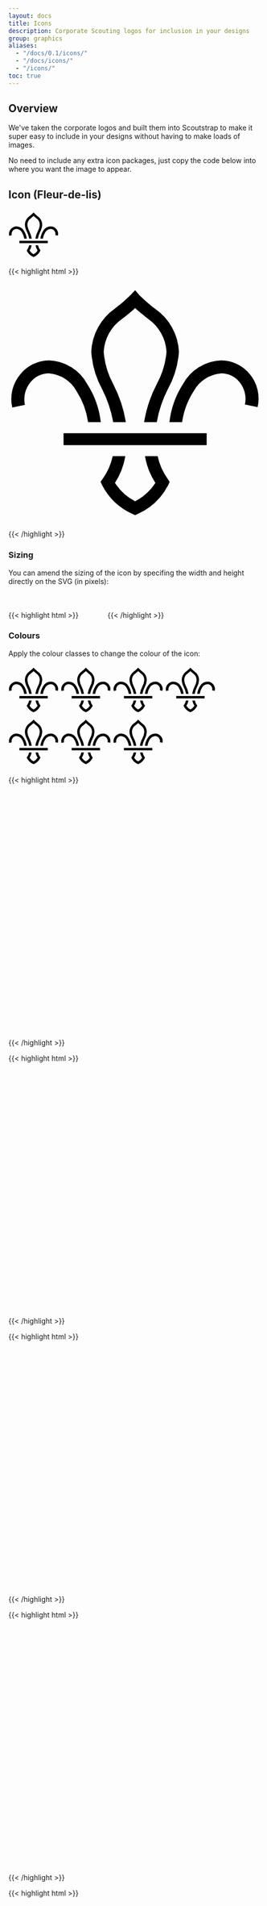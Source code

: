 ```yaml
---
layout: docs
title: Icons
description: Corporate Scouting logos for inclusion in your designs
group: graphics
aliases:
  - "/docs/0.1/icons/"
  - "/docs/icons/"
  - "/icons/"
toc: true
---
```


## Overview
We've taken the corporate logos and built them into Scoutstrap to make it super easy to include in your designs without having to make loads of images.

No need to include any extra icon packages, just copy the code below into where you want the image to appear.

## Icon (Fleur-de-lis)

<svg class="bi bi-scout-fleur" width="100" height="100" viewBox="0 0 20 20"><path d="M5.38,9.11a6.13,6.13,0,0,1,.91,2.43h1a7,7,0,0,0-1.07-3,3.6,3.6,0,0,0-3-1.86h0A2.93,2.93,0,0,0,.91,7.81,3,3,0,0,0,.3,10.39l1-.21a2.1,2.1,0,0,1,.42-1.76A1.92,1.92,0,0,1,3.2,7.7h0A2.73,2.73,0,0,1,5.38,9.11Z"/><path d="M12.57,16a4.71,4.71,0,0,1-.79-1.78h-1a5.55,5.55,0,0,0,.82,2.1A4.18,4.18,0,0,1,10,17.77h0a4.17,4.17,0,0,1-1.59-1.45,5.55,5.55,0,0,0,.82-2.1h-1A4.71,4.71,0,0,1,7.44,16l-.17.23.12.26A5,5,0,0,0,9.8,18.77l.2.09h0l.2-.09a5,5,0,0,0,2.41-2.27l.12-.26Z"/><path d="M14.62,9.11a6.13,6.13,0,0,0-.91,2.43h-1a7,7,0,0,1,1.07-3,3.6,3.6,0,0,1,3-1.86h0a2.93,2.93,0,0,1,2.28,1.09,3,3,0,0,1,.61,2.59l-1-.21a2.1,2.1,0,0,0-.42-1.76A1.92,1.92,0,0,0,16.8,7.7h0A2.73,2.73,0,0,0,14.62,9.11Z"/><path d="M8.27,11.54h1a9.86,9.86,0,0,0-1-3A6.35,6.35,0,0,1,7.52,6,3.38,3.38,0,0,1,9,3.39c.16-.12.61-.46,1-.83.41.37.86.71,1,.83A3.38,3.38,0,0,1,12.48,6a6.36,6.36,0,0,1-.77,2.54,9.85,9.85,0,0,0-1,3h1a9.27,9.27,0,0,1,.88-2.61A7.06,7.06,0,0,0,13.46,6a4.37,4.37,0,0,0-1.86-3.37,11.42,11.42,0,0,1-1.25-1.07L10,1.15l-.36.39A11.41,11.41,0,0,1,8.39,2.61,4.37,4.37,0,0,0,6.54,6a7.06,7.06,0,0,0,.86,2.95A9.27,9.27,0,0,1,8.27,11.54Z"/><rect x="4.35" y="12.41" width="11.3" height="0.94"/></svg>

{{< highlight html >}}
<svg class="bi bi-scout-fleur" viewBox="0 0 20 20"><path d="M5.38,9.11a6.13,6.13,0,0,1,.91,2.43h1a7,7,0,0,0-1.07-3,3.6,3.6,0,0,0-3-1.86h0A2.93,2.93,0,0,0,.91,7.81,3,3,0,0,0,.3,10.39l1-.21a2.1,2.1,0,0,1,.42-1.76A1.92,1.92,0,0,1,3.2,7.7h0A2.73,2.73,0,0,1,5.38,9.11Z"/><path d="M12.57,16a4.71,4.71,0,0,1-.79-1.78h-1a5.55,5.55,0,0,0,.82,2.1A4.18,4.18,0,0,1,10,17.77h0a4.17,4.17,0,0,1-1.59-1.45,5.55,5.55,0,0,0,.82-2.1h-1A4.71,4.71,0,0,1,7.44,16l-.17.23.12.26A5,5,0,0,0,9.8,18.77l.2.09h0l.2-.09a5,5,0,0,0,2.41-2.27l.12-.26Z"/><path d="M14.62,9.11a6.13,6.13,0,0,0-.91,2.43h-1a7,7,0,0,1,1.07-3,3.6,3.6,0,0,1,3-1.86h0a2.93,2.93,0,0,1,2.28,1.09,3,3,0,0,1,.61,2.59l-1-.21a2.1,2.1,0,0,0-.42-1.76A1.92,1.92,0,0,0,16.8,7.7h0A2.73,2.73,0,0,0,14.62,9.11Z"/><path d="M8.27,11.54h1a9.86,9.86,0,0,0-1-3A6.35,6.35,0,0,1,7.52,6,3.38,3.38,0,0,1,9,3.39c.16-.12.61-.46,1-.83.41.37.86.71,1,.83A3.38,3.38,0,0,1,12.48,6a6.36,6.36,0,0,1-.77,2.54,9.85,9.85,0,0,0-1,3h1a9.27,9.27,0,0,1,.88-2.61A7.06,7.06,0,0,0,13.46,6a4.37,4.37,0,0,0-1.86-3.37,11.42,11.42,0,0,1-1.25-1.07L10,1.15l-.36.39A11.41,11.41,0,0,1,8.39,2.61,4.37,4.37,0,0,0,6.54,6a7.06,7.06,0,0,0,.86,2.95A9.27,9.27,0,0,1,8.27,11.54Z"/><rect x="4.35" y="12.41" width="11.3" height="0.94"/></svg>
{{< /highlight >}}

### Sizing

You can amend the sizing of the icon by specifing the width and height directly on the SVG (in pixels):

{{< highlight html >}}
<svg class="bi bi-scout-fleur" width="50" height="50" viewBox="0 0 20 20"> <!-- SVG Data ---> </svg>
{{< /highlight >}}


### Colours

Apply the colour classes to change the colour of the icon:

<svg class="bi bi-scout-fleur bi-primary" width="100" height="100" viewBox="0 0 20 20"><path d="M5.38,9.11a6.13,6.13,0,0,1,.91,2.43h1a7,7,0,0,0-1.07-3,3.6,3.6,0,0,0-3-1.86h0A2.93,2.93,0,0,0,.91,7.81,3,3,0,0,0,.3,10.39l1-.21a2.1,2.1,0,0,1,.42-1.76A1.92,1.92,0,0,1,3.2,7.7h0A2.73,2.73,0,0,1,5.38,9.11Z"/><path d="M12.57,16a4.71,4.71,0,0,1-.79-1.78h-1a5.55,5.55,0,0,0,.82,2.1A4.18,4.18,0,0,1,10,17.77h0a4.17,4.17,0,0,1-1.59-1.45,5.55,5.55,0,0,0,.82-2.1h-1A4.71,4.71,0,0,1,7.44,16l-.17.23.12.26A5,5,0,0,0,9.8,18.77l.2.09h0l.2-.09a5,5,0,0,0,2.41-2.27l.12-.26Z"/><path d="M14.62,9.11a6.13,6.13,0,0,0-.91,2.43h-1a7,7,0,0,1,1.07-3,3.6,3.6,0,0,1,3-1.86h0a2.93,2.93,0,0,1,2.28,1.09,3,3,0,0,1,.61,2.59l-1-.21a2.1,2.1,0,0,0-.42-1.76A1.92,1.92,0,0,0,16.8,7.7h0A2.73,2.73,0,0,0,14.62,9.11Z"/><path d="M8.27,11.54h1a9.86,9.86,0,0,0-1-3A6.35,6.35,0,0,1,7.52,6,3.38,3.38,0,0,1,9,3.39c.16-.12.61-.46,1-.83.41.37.86.71,1,.83A3.38,3.38,0,0,1,12.48,6a6.36,6.36,0,0,1-.77,2.54,9.85,9.85,0,0,0-1,3h1a9.27,9.27,0,0,1,.88-2.61A7.06,7.06,0,0,0,13.46,6a4.37,4.37,0,0,0-1.86-3.37,11.42,11.42,0,0,1-1.25-1.07L10,1.15l-.36.39A11.41,11.41,0,0,1,8.39,2.61,4.37,4.37,0,0,0,6.54,6a7.06,7.06,0,0,0,.86,2.95A9.27,9.27,0,0,1,8.27,11.54Z"/><rect x="4.35" y="12.41" width="11.3" height="0.94"/></svg> <svg class="bi bi-scout-fleur bi-secondary" width="100" height="100" viewBox="0 0 20 20"><path d="M5.38,9.11a6.13,6.13,0,0,1,.91,2.43h1a7,7,0,0,0-1.07-3,3.6,3.6,0,0,0-3-1.86h0A2.93,2.93,0,0,0,.91,7.81,3,3,0,0,0,.3,10.39l1-.21a2.1,2.1,0,0,1,.42-1.76A1.92,1.92,0,0,1,3.2,7.7h0A2.73,2.73,0,0,1,5.38,9.11Z"/><path d="M12.57,16a4.71,4.71,0,0,1-.79-1.78h-1a5.55,5.55,0,0,0,.82,2.1A4.18,4.18,0,0,1,10,17.77h0a4.17,4.17,0,0,1-1.59-1.45,5.55,5.55,0,0,0,.82-2.1h-1A4.71,4.71,0,0,1,7.44,16l-.17.23.12.26A5,5,0,0,0,9.8,18.77l.2.09h0l.2-.09a5,5,0,0,0,2.41-2.27l.12-.26Z"/><path d="M14.62,9.11a6.13,6.13,0,0,0-.91,2.43h-1a7,7,0,0,1,1.07-3,3.6,3.6,0,0,1,3-1.86h0a2.93,2.93,0,0,1,2.28,1.09,3,3,0,0,1,.61,2.59l-1-.21a2.1,2.1,0,0,0-.42-1.76A1.92,1.92,0,0,0,16.8,7.7h0A2.73,2.73,0,0,0,14.62,9.11Z"/><path d="M8.27,11.54h1a9.86,9.86,0,0,0-1-3A6.35,6.35,0,0,1,7.52,6,3.38,3.38,0,0,1,9,3.39c.16-.12.61-.46,1-.83.41.37.86.71,1,.83A3.38,3.38,0,0,1,12.48,6a6.36,6.36,0,0,1-.77,2.54,9.85,9.85,0,0,0-1,3h1a9.27,9.27,0,0,1,.88-2.61A7.06,7.06,0,0,0,13.46,6a4.37,4.37,0,0,0-1.86-3.37,11.42,11.42,0,0,1-1.25-1.07L10,1.15l-.36.39A11.41,11.41,0,0,1,8.39,2.61,4.37,4.37,0,0,0,6.54,6a7.06,7.06,0,0,0,.86,2.95A9.27,9.27,0,0,1,8.27,11.54Z"/><rect x="4.35" y="12.41" width="11.3" height="0.94"/></svg> <svg class="bi bi-scout-fleur bi-success" width="100" height="100" viewBox="0 0 20 20"><path d="M5.38,9.11a6.13,6.13,0,0,1,.91,2.43h1a7,7,0,0,0-1.07-3,3.6,3.6,0,0,0-3-1.86h0A2.93,2.93,0,0,0,.91,7.81,3,3,0,0,0,.3,10.39l1-.21a2.1,2.1,0,0,1,.42-1.76A1.92,1.92,0,0,1,3.2,7.7h0A2.73,2.73,0,0,1,5.38,9.11Z"/><path d="M12.57,16a4.71,4.71,0,0,1-.79-1.78h-1a5.55,5.55,0,0,0,.82,2.1A4.18,4.18,0,0,1,10,17.77h0a4.17,4.17,0,0,1-1.59-1.45,5.55,5.55,0,0,0,.82-2.1h-1A4.71,4.71,0,0,1,7.44,16l-.17.23.12.26A5,5,0,0,0,9.8,18.77l.2.09h0l.2-.09a5,5,0,0,0,2.41-2.27l.12-.26Z"/><path d="M14.62,9.11a6.13,6.13,0,0,0-.91,2.43h-1a7,7,0,0,1,1.07-3,3.6,3.6,0,0,1,3-1.86h0a2.93,2.93,0,0,1,2.28,1.09,3,3,0,0,1,.61,2.59l-1-.21a2.1,2.1,0,0,0-.42-1.76A1.92,1.92,0,0,0,16.8,7.7h0A2.73,2.73,0,0,0,14.62,9.11Z"/><path d="M8.27,11.54h1a9.86,9.86,0,0,0-1-3A6.35,6.35,0,0,1,7.52,6,3.38,3.38,0,0,1,9,3.39c.16-.12.61-.46,1-.83.41.37.86.71,1,.83A3.38,3.38,0,0,1,12.48,6a6.36,6.36,0,0,1-.77,2.54,9.85,9.85,0,0,0-1,3h1a9.27,9.27,0,0,1,.88-2.61A7.06,7.06,0,0,0,13.46,6a4.37,4.37,0,0,0-1.86-3.37,11.42,11.42,0,0,1-1.25-1.07L10,1.15l-.36.39A11.41,11.41,0,0,1,8.39,2.61,4.37,4.37,0,0,0,6.54,6a7.06,7.06,0,0,0,.86,2.95A9.27,9.27,0,0,1,8.27,11.54Z"/><rect x="4.35" y="12.41" width="11.3" height="0.94"/></svg> <svg class="bi bi-scout-fleur bi-danger" width="100" height="100" viewBox="0 0 20 20"><path d="M5.38,9.11a6.13,6.13,0,0,1,.91,2.43h1a7,7,0,0,0-1.07-3,3.6,3.6,0,0,0-3-1.86h0A2.93,2.93,0,0,0,.91,7.81,3,3,0,0,0,.3,10.39l1-.21a2.1,2.1,0,0,1,.42-1.76A1.92,1.92,0,0,1,3.2,7.7h0A2.73,2.73,0,0,1,5.38,9.11Z"/><path d="M12.57,16a4.71,4.71,0,0,1-.79-1.78h-1a5.55,5.55,0,0,0,.82,2.1A4.18,4.18,0,0,1,10,17.77h0a4.17,4.17,0,0,1-1.59-1.45,5.55,5.55,0,0,0,.82-2.1h-1A4.71,4.71,0,0,1,7.44,16l-.17.23.12.26A5,5,0,0,0,9.8,18.77l.2.09h0l.2-.09a5,5,0,0,0,2.41-2.27l.12-.26Z"/><path d="M14.62,9.11a6.13,6.13,0,0,0-.91,2.43h-1a7,7,0,0,1,1.07-3,3.6,3.6,0,0,1,3-1.86h0a2.93,2.93,0,0,1,2.28,1.09,3,3,0,0,1,.61,2.59l-1-.21a2.1,2.1,0,0,0-.42-1.76A1.92,1.92,0,0,0,16.8,7.7h0A2.73,2.73,0,0,0,14.62,9.11Z"/><path d="M8.27,11.54h1a9.86,9.86,0,0,0-1-3A6.35,6.35,0,0,1,7.52,6,3.38,3.38,0,0,1,9,3.39c.16-.12.61-.46,1-.83.41.37.86.71,1,.83A3.38,3.38,0,0,1,12.48,6a6.36,6.36,0,0,1-.77,2.54,9.85,9.85,0,0,0-1,3h1a9.27,9.27,0,0,1,.88-2.61A7.06,7.06,0,0,0,13.46,6a4.37,4.37,0,0,0-1.86-3.37,11.42,11.42,0,0,1-1.25-1.07L10,1.15l-.36.39A11.41,11.41,0,0,1,8.39,2.61,4.37,4.37,0,0,0,6.54,6a7.06,7.06,0,0,0,.86,2.95A9.27,9.27,0,0,1,8.27,11.54Z"/><rect x="4.35" y="12.41" width="11.3" height="0.94"/></svg> <svg class="bi bi-scout-fleur bi-warning" width="100" height="100" viewBox="0 0 20 20"><path d="M5.38,9.11a6.13,6.13,0,0,1,.91,2.43h1a7,7,0,0,0-1.07-3,3.6,3.6,0,0,0-3-1.86h0A2.93,2.93,0,0,0,.91,7.81,3,3,0,0,0,.3,10.39l1-.21a2.1,2.1,0,0,1,.42-1.76A1.92,1.92,0,0,1,3.2,7.7h0A2.73,2.73,0,0,1,5.38,9.11Z"/><path d="M12.57,16a4.71,4.71,0,0,1-.79-1.78h-1a5.55,5.55,0,0,0,.82,2.1A4.18,4.18,0,0,1,10,17.77h0a4.17,4.17,0,0,1-1.59-1.45,5.55,5.55,0,0,0,.82-2.1h-1A4.71,4.71,0,0,1,7.44,16l-.17.23.12.26A5,5,0,0,0,9.8,18.77l.2.09h0l.2-.09a5,5,0,0,0,2.41-2.27l.12-.26Z"/><path d="M14.62,9.11a6.13,6.13,0,0,0-.91,2.43h-1a7,7,0,0,1,1.07-3,3.6,3.6,0,0,1,3-1.86h0a2.93,2.93,0,0,1,2.28,1.09,3,3,0,0,1,.61,2.59l-1-.21a2.1,2.1,0,0,0-.42-1.76A1.92,1.92,0,0,0,16.8,7.7h0A2.73,2.73,0,0,0,14.62,9.11Z"/><path d="M8.27,11.54h1a9.86,9.86,0,0,0-1-3A6.35,6.35,0,0,1,7.52,6,3.38,3.38,0,0,1,9,3.39c.16-.12.61-.46,1-.83.41.37.86.71,1,.83A3.38,3.38,0,0,1,12.48,6a6.36,6.36,0,0,1-.77,2.54,9.85,9.85,0,0,0-1,3h1a9.27,9.27,0,0,1,.88-2.61A7.06,7.06,0,0,0,13.46,6a4.37,4.37,0,0,0-1.86-3.37,11.42,11.42,0,0,1-1.25-1.07L10,1.15l-.36.39A11.41,11.41,0,0,1,8.39,2.61,4.37,4.37,0,0,0,6.54,6a7.06,7.06,0,0,0,.86,2.95A9.27,9.27,0,0,1,8.27,11.54Z"/><rect x="4.35" y="12.41" width="11.3" height="0.94"/></svg> <svg class="bi bi-scout-fleur bi-info" width="100" height="100" viewBox="0 0 20 20"><path d="M5.38,9.11a6.13,6.13,0,0,1,.91,2.43h1a7,7,0,0,0-1.07-3,3.6,3.6,0,0,0-3-1.86h0A2.93,2.93,0,0,0,.91,7.81,3,3,0,0,0,.3,10.39l1-.21a2.1,2.1,0,0,1,.42-1.76A1.92,1.92,0,0,1,3.2,7.7h0A2.73,2.73,0,0,1,5.38,9.11Z"/><path d="M12.57,16a4.71,4.71,0,0,1-.79-1.78h-1a5.55,5.55,0,0,0,.82,2.1A4.18,4.18,0,0,1,10,17.77h0a4.17,4.17,0,0,1-1.59-1.45,5.55,5.55,0,0,0,.82-2.1h-1A4.71,4.71,0,0,1,7.44,16l-.17.23.12.26A5,5,0,0,0,9.8,18.77l.2.09h0l.2-.09a5,5,0,0,0,2.41-2.27l.12-.26Z"/><path d="M14.62,9.11a6.13,6.13,0,0,0-.91,2.43h-1a7,7,0,0,1,1.07-3,3.6,3.6,0,0,1,3-1.86h0a2.93,2.93,0,0,1,2.28,1.09,3,3,0,0,1,.61,2.59l-1-.21a2.1,2.1,0,0,0-.42-1.76A1.92,1.92,0,0,0,16.8,7.7h0A2.73,2.73,0,0,0,14.62,9.11Z"/><path d="M8.27,11.54h1a9.86,9.86,0,0,0-1-3A6.35,6.35,0,0,1,7.52,6,3.38,3.38,0,0,1,9,3.39c.16-.12.61-.46,1-.83.41.37.86.71,1,.83A3.38,3.38,0,0,1,12.48,6a6.36,6.36,0,0,1-.77,2.54,9.85,9.85,0,0,0-1,3h1a9.27,9.27,0,0,1,.88-2.61A7.06,7.06,0,0,0,13.46,6a4.37,4.37,0,0,0-1.86-3.37,11.42,11.42,0,0,1-1.25-1.07L10,1.15l-.36.39A11.41,11.41,0,0,1,8.39,2.61,4.37,4.37,0,0,0,6.54,6a7.06,7.06,0,0,0,.86,2.95A9.27,9.27,0,0,1,8.27,11.54Z"/><rect x="4.35" y="12.41" width="11.3" height="0.94"/></svg> <svg class="bi bi-scout-fleur bi-light" width="100" height="100" viewBox="0 0 20 20"><path d="M5.38,9.11a6.13,6.13,0,0,1,.91,2.43h1a7,7,0,0,0-1.07-3,3.6,3.6,0,0,0-3-1.86h0A2.93,2.93,0,0,0,.91,7.81,3,3,0,0,0,.3,10.39l1-.21a2.1,2.1,0,0,1,.42-1.76A1.92,1.92,0,0,1,3.2,7.7h0A2.73,2.73,0,0,1,5.38,9.11Z"/><path d="M12.57,16a4.71,4.71,0,0,1-.79-1.78h-1a5.55,5.55,0,0,0,.82,2.1A4.18,4.18,0,0,1,10,17.77h0a4.17,4.17,0,0,1-1.59-1.45,5.55,5.55,0,0,0,.82-2.1h-1A4.71,4.71,0,0,1,7.44,16l-.17.23.12.26A5,5,0,0,0,9.8,18.77l.2.09h0l.2-.09a5,5,0,0,0,2.41-2.27l.12-.26Z"/><path d="M14.62,9.11a6.13,6.13,0,0,0-.91,2.43h-1a7,7,0,0,1,1.07-3,3.6,3.6,0,0,1,3-1.86h0a2.93,2.93,0,0,1,2.28,1.09,3,3,0,0,1,.61,2.59l-1-.21a2.1,2.1,0,0,0-.42-1.76A1.92,1.92,0,0,0,16.8,7.7h0A2.73,2.73,0,0,0,14.62,9.11Z"/><path d="M8.27,11.54h1a9.86,9.86,0,0,0-1-3A6.35,6.35,0,0,1,7.52,6,3.38,3.38,0,0,1,9,3.39c.16-.12.61-.46,1-.83.41.37.86.71,1,.83A3.38,3.38,0,0,1,12.48,6a6.36,6.36,0,0,1-.77,2.54,9.85,9.85,0,0,0-1,3h1a9.27,9.27,0,0,1,.88-2.61A7.06,7.06,0,0,0,13.46,6a4.37,4.37,0,0,0-1.86-3.37,11.42,11.42,0,0,1-1.25-1.07L10,1.15l-.36.39A11.41,11.41,0,0,1,8.39,2.61,4.37,4.37,0,0,0,6.54,6a7.06,7.06,0,0,0,.86,2.95A9.27,9.27,0,0,1,8.27,11.54Z"/><rect x="4.35" y="12.41" width="11.3" height="0.94"/></svg>

{{< highlight html >}}
<svg class="bi bi-scout-fleur bi-primary" viewBox="0 0 20 20"> <!-- SVG Data ---> </svg>
{{< /highlight >}}

{{< highlight html >}}
<svg class="bi bi-scout-fleur bi-secondary" viewBox="0 0 20 20"> <!-- SVG Data ---> </svg>
{{< /highlight >}}

{{< highlight html >}}
<svg class="bi bi-scout-fleur bi-success" viewBox="0 0 20 20"> <!-- SVG Data ---> </svg>
{{< /highlight >}}

{{< highlight html >}}
<svg class="bi bi-scout-fleur bi-danger" viewBox="0 0 20 20"> <!-- SVG Data ---> </svg>
{{< /highlight >}}

{{< highlight html >}}
<svg class="bi bi-scout-fleur bi-warning" viewBox="0 0 20 20"> <!-- SVG Data ---> </svg>
{{< /highlight >}}

{{< highlight html >}}
<svg class="bi bi-scout-fleur bi-info" viewBox="0 0 20 20"> <!-- SVG Data ---> </svg>
{{< /highlight >}}

{{< highlight html >}}
<svg class="bi bi-scout-fleur bi-light" viewBox="0 0 20 20"> <!-- SVG Data ---> </svg>
{{< /highlight >}}
